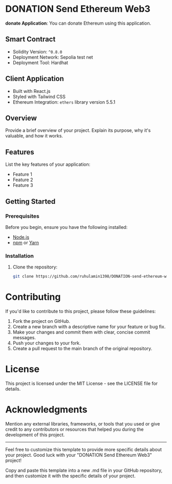 # DONATION Send Ethereum Web3

**donate Application**: You can donate Ethereum using this application.

## Smart Contract

- Solidity Version: `^0.8.0`
- Deployment Network: Sepolia test net
- Deployment Tool: Hardhat

## Client Application

- Built with React.js
- Styled with Tailwind CSS
- Ethereum Integration: `ethers` library version 5.5.1

## Overview

Provide a brief overview of your project. Explain its purpose, why it's valuable, and how it works.

## Features

List the key features of your application:

- Feature 1
- Feature 2
- Feature 3

## Getting Started

### Prerequisites

Before you begin, ensure you have the following installed:

- [Node.js](https://nodejs.org/)
- [npm](https://www.npmjs.com/) or [Yarn](https://yarnpkg.com/)

### Installation

1. Clone the repository:

   ```bash
   git clone https://github.com/ruhulamin1398/DONATION-send-ethereum-web3.git

# Contributing

If you'd like to contribute to this project, please follow these guidelines:

1. Fork the project on GitHub.
1. Create a new branch with a descriptive name for your feature or bug fix.
1. Make your changes and commit them with clear, concise commit messages.
1. Push your changes to your fork.
1. Create a pull request to the main branch of the original repository.


# License

This project is licensed under the MIT License - see the LICENSE file for details.

# Acknowledgments

Mention any external libraries, frameworks, or tools that you used or give credit to any contributors or resources that helped you during the development of this project.


<hr>


Feel free to customize this template to provide more specific details about your project. Good luck with your "DONATION Send Ethereum Web3" project!

Copy and paste this template into a new .md file in your GitHub repository, and then customize it with the specific details of your project.

